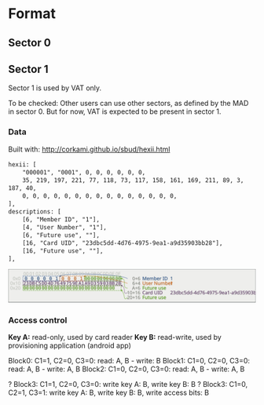 # Format

## Sector 0

## Sector 1

Sector 1 is used by VAT only.

To be checked: Other users can use other sectors, as defined by the MAD in sector 0. But for now,
VAT is expected to be present in sector 1.

### Data

Built with: http://corkami.github.io/sbud/hexii.html

```
hexii: [
    "000001", "0001", 0, 0, 0, 0, 0, 0,
    35, 219, 197, 221, 77, 118, 73, 117, 158, 161, 169, 211, 89, 3, 187, 40,
    0, 0, 0, 0, 0, 0, 0, 0, 0, 0, 0, 0, 0, 0, 0,
],
descriptions: [
    [6, "Member ID", "1"],
    [4, "User Number", "1"],
    [6, "Future use", ""],
    [16, "Card UID", "23dbc5dd-4d76-4975-9ea1-a9d35903bb28"],
    [16, "Future use", ""],
],
```

![](sector1.svg)

### Access control

**Key A:** read-only, used by card reader
**Key B:** read-write, used by provisioning application (android app)

Block0: C1=1, C2=0, C3=0: read: A, B - write: B
Block1: C1=0, C2=0, C3=0: read: A, B - write: A, B
Block2: C1=0, C2=0, C3=0: read: A, B - write: A, B

? Block3: C1=1, C2=0, C3=0: write key A: B, write key B: B
? Block3: C1=0, C2=1, C3=1: write key A: B, write key B: B, write access bits: B
